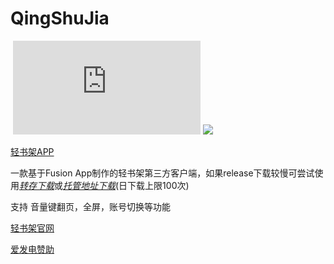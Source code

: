 # QingShuJia
![![](https://img.shields.io/github/license/cyb233/QingShuJia)](https://github.com/cyb233/QingShuJia/blob/master/LICENSE) ![![](https://img.shields.io/github/stars/cyb233/QingShuJia?style=flat)](https://ghbtns.com/github-btn.html?user=cyb233&amp;repo=QingShuJia&amp;type=star&amp;count=true&amp;size=large) [![](https://img.shields.io/github/downloads/cyb233/QingShuJia/total.svg)](https://github.com/cyb233/QingShuJia/releases)

[轻书架APP](https://github.com/cyb233/QingShuJia/releases/latest)

一款基于Fusion App制作的轻书架第三方客户端，如果release下载较慢可尝试使用[*转存下载*](https://d.serctl.com/)或[*托管地址下载*](http://app.schwi.xyz/qsj)(日下载上限100次)

支持 音量键翻页，全屏，账号切换等功能

[轻书架官网](https://www.acgdmzy.com)

[爱发电赞助](https://afdian.net/@Schwi)
